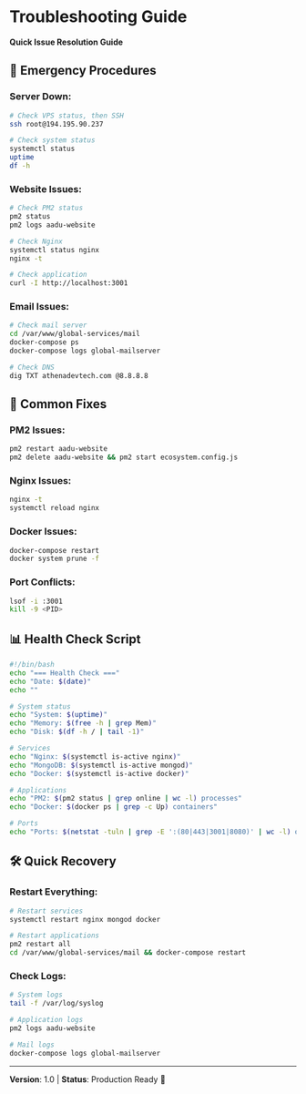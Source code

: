 # Troubleshooting Guide
**Quick Issue Resolution Guide**

## 🚨 **Emergency Procedures**

### **Server Down:**
```bash
# Check VPS status, then SSH
ssh root@194.195.90.237

# Check system status
systemctl status
uptime
df -h
```

### **Website Issues:**
```bash
# Check PM2 status
pm2 status
pm2 logs aadu-website

# Check Nginx
systemctl status nginx
nginx -t

# Check application
curl -I http://localhost:3001
```

### **Email Issues:**
```bash
# Check mail server
cd /var/www/global-services/mail
docker-compose ps
docker-compose logs global-mailserver

# Check DNS
dig TXT athenadevtech.com @8.8.8.8
```

## 🔧 **Common Fixes**

### **PM2 Issues:**
```bash
pm2 restart aadu-website
pm2 delete aadu-website && pm2 start ecosystem.config.js
```

### **Nginx Issues:**
```bash
nginx -t
systemctl reload nginx
```

### **Docker Issues:**
```bash
docker-compose restart
docker system prune -f
```

### **Port Conflicts:**
```bash
lsof -i :3001
kill -9 <PID>
```

## 📊 **Health Check Script**

```bash
#!/bin/bash
echo "=== Health Check ==="
echo "Date: $(date)"
echo ""

# System status
echo "System: $(uptime)"
echo "Memory: $(free -h | grep Mem)"
echo "Disk: $(df -h / | tail -1)"

# Services
echo "Nginx: $(systemctl is-active nginx)"
echo "MongoDB: $(systemctl is-active mongod)"
echo "Docker: $(systemctl is-active docker)"

# Applications
echo "PM2: $(pm2 status | grep online | wc -l) processes"
echo "Docker: $(docker ps | grep -c Up) containers"

# Ports
echo "Ports: $(netstat -tuln | grep -E ':(80|443|3001|8080)' | wc -l) open"
```

## 🛠️ **Quick Recovery**

### **Restart Everything:**
```bash
# Restart services
systemctl restart nginx mongod docker

# Restart applications
pm2 restart all
cd /var/www/global-services/mail && docker-compose restart
```

### **Check Logs:**
```bash
# System logs
tail -f /var/log/syslog

# Application logs
pm2 logs aadu-website

# Mail logs
docker-compose logs global-mailserver
```

---

**Version**: 1.0 | **Status**: Production Ready 🚀
